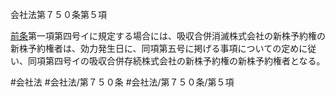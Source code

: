 会社法第７５０条第５項

[前条](会社法＿＿＿＿第７４９条第１項)第一項第四号イに規定する場合には、吸収合併消滅株式会社の新株予約権の新株予約権者は、効力発生日に、同項第五号に掲げる事項についての定めに従い、同項第四号イの吸収合併存続株式会社の新株予約権の新株予約権者となる。

#会社法
#会社法/第７５０条
#会社法/第７５０条/第５項
